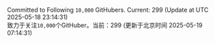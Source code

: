 Committed to Following `10,000` GitHubers. Current: <!-- FOLLOWING_COUNT -->299<!-- FOLLOWING_COUNT --> (Update at UTC <!-- LAST_UPDATED -->2025-05-18 23:14:31<!-- LAST_UPDATED -->)<br>
致力于关注`10,000`个GitHuber。当前：<!-- FOLLOWING_COUNT -->299<!-- FOLLOWING_COUNT --> (更新于北京时间 <!-- LAST_UPDATED_CST -->2025-05-19 07:14:31<!-- LAST_UPDATED_CST -->)
